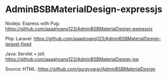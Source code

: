 # AdminBSBMaterialDesign-expressjs

Nodejs: Express with Pug: https://github.com/aaaahoang123/AdminBSBMaterialDesign-expressjs

Php: Laravel: https://github.com/aaaahoang123/AdminBSBMaterialDesign-laravel-fixed

Java: Servlet + jstl: https://github.com/aaaahoang123/AdminBSBMaterialDesign-jsp

Source: HTML: https://github.com/gurayyarar/AdminBSBMaterialDesign
